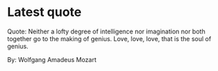 # Latest quote 

Quote: Neither a lofty degree of intelligence nor imagination nor both together go to the making of genius. Love, love, love, that is the soul of genius. 

By: Wolfgang Amadeus Mozart